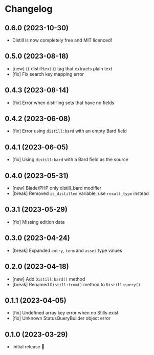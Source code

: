 # Changelog

## 0.6.0 (2023-10-30)

- Distill is now completely free and MIT licenced!

## 0.5.0 (2023-08-18)

- [new] {{ distill:text }} tag that extracts plain text
- [fix] Fix search key mapping error

## 0.4.3 (2023-08-14)

- [fix] Error when distilling sets that have no fields

## 0.4.2 (2023-06-08)

- [fix] Error using `distill:bard` with an empty Bard field

## 0.4.1 (2023-06-05)

- [fix] Using `distill:bard` with a Bard field as the source

## 0.4.0 (2023-05-31)

- [new] Blade/PHP only distill_bard modifier
- [break] Removed `is_distilled` variable, use `result_type` instead

## 0.3.1 (2023-05-29)

- [fix] Missing edition data

## 0.3.0 (2023-04-24)

- [break] Expanded `entry`, `term` and `asset` type values

## 0.2.0 (2023-04-18)

- [new] Add `Distill:bard()` method
- [break] Renamed `Distill:from()` method to `Distill:query()`

## 0.1.1 (2023-04-05)

- [fix] Undefined array key error when no Stills exist
- [fix] Unknown StatusQueryBuilder object error

## 0.1.0 (2023-03-29)

- Initial release 🚀
